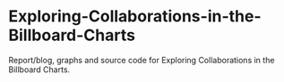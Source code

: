 # Exploring-Collaborations-in-the-Billboard-Charts

Report/blog, graphs and source code for Exploring Collaborations in the Billboard Charts.
